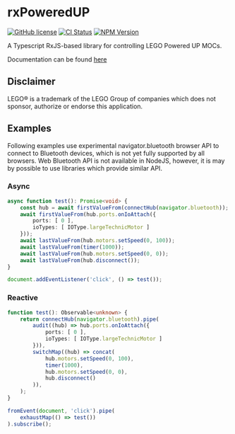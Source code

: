 # rxPoweredUP

[![GitHub license](https://img.shields.io/github/license/nvsukhanov/rxpoweredup)](https://github.com/nvsukhanov/rxpoweredup/blob/main/LICENSE.md)
[![CI Status](https://github.com/nvsukhanov/rxpoweredup/actions/workflows/ci.yml/badge.svg)](https://github.com/nvsukhanov/rxpoweredup/actions)
[![NPM Version](https://img.shields.io/npm/v/@nvsukhanov/rxpoweredup.svg?style=flat)](https://www.npmjs.com/package/@nvsukhanov/rxpoweredup)

A Typescript RxJS-based library for controlling LEGO Powered UP MOCs.

Documentation can be found [here](https://nvsukhanov.github.io/rxPoweredUP)

## Disclaimer

LEGO® is a trademark of the LEGO Group of companies which does not sponsor, authorize or endorse this application.

## Examples

Following examples use experimental navigator.bluetooth browser API to connect to Bluetooth devices, which is not yet
fully supported by all browsers.
Web Bluetooth API is not available in NodeJS, however, it is may by possible to use libraries which provide similar API.

### Async

```typescript
async function test(): Promise<void> {
    const hub = await firstValueFrom(connectHub(navigator.bluetooth));
    await firstValueFrom(hub.ports.onIoAttach({
        ports: [ 0 ],
        ioTypes: [ IOType.largeTechnicMotor ]
    }));
    await lastValueFrom(hub.motors.setSpeed(0, 100));
    await lastValueFrom(timer(1000));
    await lastValueFrom(hub.motors.setSpeed(0, 0));
    await lastValueFrom(hub.disconnect());
}

document.addEventListener('click', () => test());
```

### Reactive

```typescript
function test(): Observable<unknown> {
    return connectHub(navigator.bluetooth).pipe(
        audit((hub) => hub.ports.onIoAttach({
            ports: [ 0 ],
            ioTypes: [ IOType.largeTechnicMotor ]
        })),
        switchMap((hub) => concat(
            hub.motors.setSpeed(0, 100),
            timer(1000),
            hub.motors.setSpeed(0, 0),
            hub.disconnect()
        )),
    );
}

fromEvent(document, 'click').pipe(
    exhaustMap(() => test())
).subscribe();
```
